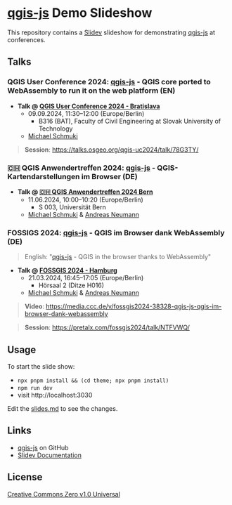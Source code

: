 # [qgis-js](https://github.com/qgis/qgis-js) Demo Slideshow

This repository contains a [Slidev](https://sli.dev/) slideshow for demonstrating [qgis-js](https://github.com/qgis/qgis-js) at conferences.

## Talks

### QGIS User Conference 2024: [qgis-js](https://github.com/qgis/qgis-js) - QGIS core ported to WebAssembly to run it on the web platform (EN)

- **Talk @ [QGIS User Conference 2024 - Bratislava](https://uc2024.qgis.sk/)**
  - 09.09.2024, 11:30–12:00 (Europe/Berlin)
    - B316 (BAT), Faculty of Civil Engineering at Slovak University of Technology
  - <a href="https://github.com/boardend" target="_blank">Michael Schmuki</a> 

> **Session**: https://talks.osgeo.org/qgis-uc2024/talk/78G3TY/

### 🇨🇭 QGIS Anwendertreffen 2024: [qgis-js](https://github.com/qgis/qgis-js) - QGIS-Kartendarstellungen im Browser (DE)

- **Talk @ [🇨🇭 QGIS Anwendertreffen 2024 Bern](https://www.qgis.ch/de/anwendertreffen/anwendertreffen-2024.html)**
  - 11.06.2024, 10:00–10:20 (Europe/Berlin)
    - S 003, Universität Bern
  - <a href="https://github.com/boardend" target="_blank">Michael Schmuki</a> &amp; <a href="https://github.com/andreasneumann" target="_blank">Andreas Neumann</a>


### FOSSIGS 2024: [qgis-js](https://github.com/qgis/qgis-js) - QGIS im Browser dank WebAssembly (DE)

> English: "[qgis-js](https://github.com/qgis/qgis-js) - QGIS in the browser thanks to WebAssembly"

- **Talk @ [FOSSGIS 2024 - Hamburg](https://www.fossgis-konferenz.de/2024/)**
  - 21.03.2024, 16:45–17:05 (Europe/Berlin)
    - Hörsaal 2 (Ditze H016)
  - <a href="https://github.com/boardend" target="_blank">Michael Schmuki</a> &amp; <a href="https://github.com/andreasneumann" target="_blank">Andreas Neumann</a>

> **Video**: https://media.ccc.de/v/fossgis2024-38328-qgis-js-qgis-im-browser-dank-webassembly

> **Session**: https://pretalx.com/fossgis2024/talk/NTFVWQ/

## Usage

To start the slide show:

- `npx pnpm install && (cd theme; npx pnpm install)`
- `npm run dev`
- visit http://localhost:3030

Edit the [slides.md](./slides.md) to see the changes.

## Links

- [qgis-js](https://github.com/qgis/qgis-js) on GitHub
- [Slidev Documentation](https://sli.dev/)

## License

[Creative Commons Zero v1.0 Universal](./LICENSE)
